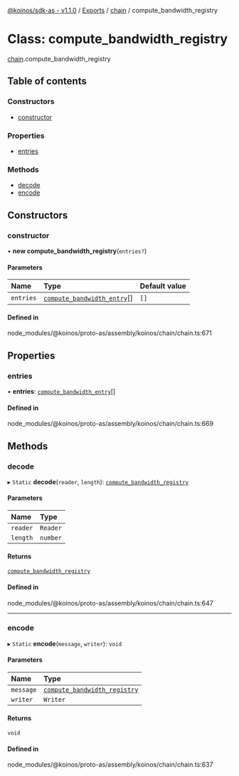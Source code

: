 [@koinos/sdk-as - v1.1.0](../README.md) / [Exports](../modules.md) / [chain](../modules/chain.md) / compute\_bandwidth\_registry

# Class: compute\_bandwidth\_registry

[chain](../modules/chain.md).compute_bandwidth_registry

## Table of contents

### Constructors

- [constructor](chain.compute_bandwidth_registry.md#constructor)

### Properties

- [entries](chain.compute_bandwidth_registry.md#entries)

### Methods

- [decode](chain.compute_bandwidth_registry.md#decode)
- [encode](chain.compute_bandwidth_registry.md#encode)

## Constructors

### constructor

• **new compute_bandwidth_registry**(`entries?`)

#### Parameters

| Name | Type | Default value |
| :------ | :------ | :------ |
| `entries` | [`compute_bandwidth_entry`](chain.compute_bandwidth_entry.md)[] | `[]` |

#### Defined in

node_modules/@koinos/proto-as/assembly/koinos/chain/chain.ts:671

## Properties

### entries

• **entries**: [`compute_bandwidth_entry`](chain.compute_bandwidth_entry.md)[]

#### Defined in

node_modules/@koinos/proto-as/assembly/koinos/chain/chain.ts:669

## Methods

### decode

▸ `Static` **decode**(`reader`, `length`): [`compute_bandwidth_registry`](chain.compute_bandwidth_registry.md)

#### Parameters

| Name | Type |
| :------ | :------ |
| `reader` | `Reader` |
| `length` | `number` |

#### Returns

[`compute_bandwidth_registry`](chain.compute_bandwidth_registry.md)

#### Defined in

node_modules/@koinos/proto-as/assembly/koinos/chain/chain.ts:647

___

### encode

▸ `Static` **encode**(`message`, `writer`): `void`

#### Parameters

| Name | Type |
| :------ | :------ |
| `message` | [`compute_bandwidth_registry`](chain.compute_bandwidth_registry.md) |
| `writer` | `Writer` |

#### Returns

`void`

#### Defined in

node_modules/@koinos/proto-as/assembly/koinos/chain/chain.ts:637
